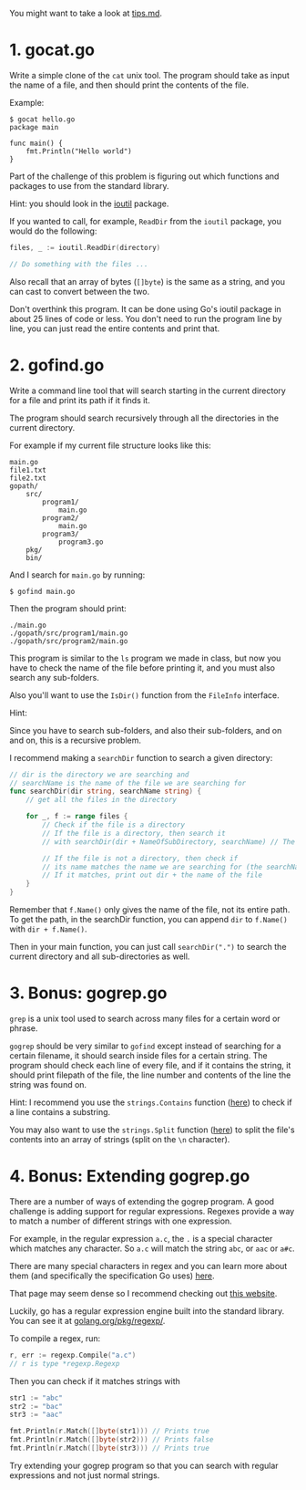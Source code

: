 You might want to take a look at [tips.md](notes/tips.md).

# 1. gocat.go

Write a simple clone of the `cat` unix tool. The program should take as input
the name of a file, and then should print the contents of the file.

Example:

```
$ gocat hello.go
package main

func main() {
    fmt.Println("Hello world")
}
```

Part of the challenge of this problem is figuring out which functions and packages
to use from the standard library.

Hint: you should look in the [ioutil](https://golang.org/pkg/io/ioutil/) package.

If you wanted to call, for example, `ReadDir` from the `ioutil` package, you
would do the following:

```go
files, _ := ioutil.ReadDir(directory)

// Do something with the files ...
```

Also recall that an array of bytes (`[]byte`) is the same as a string, and you
can cast to convert between the two.

Don't overthink this program. It can be done using Go's ioutil package in about
25 lines of code or less. You don't need to run the program line by line, you
can just read the entire contents and print that.

# 2. gofind.go

Write a command line tool that will search starting in the current directory 
for a file and print its path if it finds it.

The program should search recursively through all the directories in the current
directory.

For example if my current file structure looks like this:

```
main.go
file1.txt
file2.txt
gopath/
    src/
        program1/
            main.go
        program2/
            main.go
        program3/
            program3.go
    pkg/
    bin/
```

And I search for `main.go` by running:

```
$ gofind main.go
```

Then the program should print:

```
./main.go
./gopath/src/program1/main.go
./gopath/src/program2/main.go
```

This program is similar to the `ls` program we made in class, but now you have
to check the name of the file before printing it, and you must also search
any sub-folders.

Also you'll want to use the `IsDir()` function from the `FileInfo` interface.

Hint:

Since you have to search sub-folders, and also their sub-folders, and on
and on, this is a recursive problem.

I recommend making a `searchDir` function to search a given directory:

```go
// dir is the directory we are searching and
// searchName is the name of the file we are searching for
func searchDir(dir string, searchName string) {
    // get all the files in the directory

    for _, f := range files {
        // Check if the file is a directory
        // If the file is a directory, then search it
        // with searchDir(dir + NameOfSubDirectory, searchName) // The searchName is still the same

        // If the file is not a directory, then check if
        // its name matches the name we are searching for (the searchName)
        // If it matches, print out dir + the name of the file
    }
}
```

Remember that `f.Name()` only gives the name of the file, not its entire path. To get the path,
in the searchDir function, you can append `dir` to `f.Name()` with `dir + f.Name()`.

Then in your main function, you can just call `searchDir(".")` to search the current
directory and all sub-directories as well.

# 3. Bonus: gogrep.go

`grep` is a unix tool used to search across many files for a certain word or phrase.

`gogrep` should be very similar to `gofind` except instead of searching for a certain
filename, it should search inside files for a certain string. The program should
check each line of every file, and if it contains the string, it should print filepath of the file, 
the line number and contents of the line the string was found on.

Hint: I recommend you use the `strings.Contains` function ([here](https://golang.org/pkg/strings/#Contains)) to check if a line contains a substring.

You may also want to use the `strings.Split` function ([here](https://golang.org/pkg/strings/#Split)) to split the file's contents into an array of strings (split on the `\n` character).

# 4. Bonus: Extending gogrep.go

There are a number of ways of extending the gogrep program. A good challenge is
adding support for regular expressions. Regexes provide a way to match a number
of different strings with one expression.

For example, in the regular expression `a.c`, the `.` is a special character
which matches any character. So `a.c` will match the string `abc`, or `aac` or
`a#c`.

There are many special characters in regex and you can learn more about them
(and specifically the specification Go uses) [here](https://github.com/google/re2/wiki/Syntax).

That page may seem dense so I recommend checking out [this website](https://regex-golang.appspot.com/assets/html/index.html).

Luckily, go has a regular expression engine built into the standard library.
You can see it at [golang.org/pkg/regexp/](https://golang.org/pkg/regexp/).

To compile a regex, run:

```go
r, err := regexp.Compile("a.c")
// r is type *regexp.Regexp
```

Then you can check if it matches strings with

```go
str1 := "abc"
str2 := "bac"
str3 := "aac"

fmt.Println(r.Match([]byte(str1))) // Prints true
fmt.Println(r.Match([]byte(str2))) // Prints false
fmt.Println(r.Match([]byte(str3))) // Prints true
```

Try extending your gogrep program so that you can search with regular expressions
and not just normal strings.
